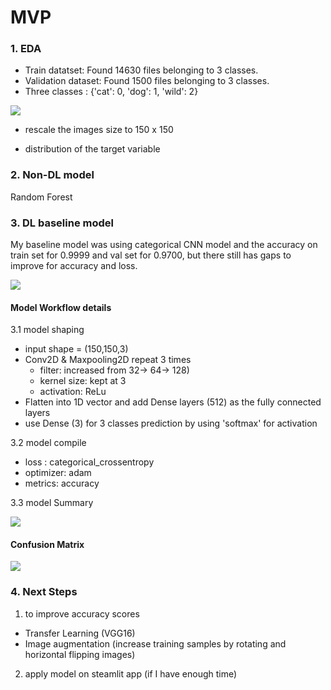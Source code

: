 # MVP


### 1. EDA



- Train datatset: Found 14630 files belonging to 3 classes.
- Validation dataset: Found 1500 files belonging to 3 classes.
- Three classes : {'cat': 0, 'dog': 1, 'wild': 2}
<img src="https://github.com/SYNYC/6_Project_ImageClassification/blob/main/charts/eda-1.png">

- rescale the images size to 150 x 150

- distribution of the target variable

### 2. Non-DL model 

Random Forest





### 3. DL baseline model

My baseline model was using categorical CNN model and the accuracy on train set for 0.9999 and val set for 0.9700, but there still has gaps to improve for accuracy and loss.   

<img src="https://github.com/SYNYC/6_Project_ImageClassification/blob/main/charts/basemodel_2_acc.png">



#### Model Workflow details
3.1 model shaping
- input shape = (150,150,3)
- Conv2D & Maxpooling2D repeat 3 times  
	- filter: increased from 32-> 64-> 128)
	- kernel size: kept at 3
	- activation: ReLu
- Flatten into 1D vector and add Dense layers (512) as the fully connected layers 
- use Dense (3) for 3 classes prediction by using 'softmax' for activation

3.2 model compile
- loss : categorical_crossentropy
- optimizer: adam
- metrics: accuracy

3.3 model Summary


<img src="https://github.com/SYNYC/6_Project_ImageClassification/blob/main/charts/basemodel_2_summary.png">


#### Confusion Matrix


<img src="https://github.com/SYNYC/6_Project_ImageClassification/blob/main/charts/.png">



### 4. Next Steps
1. to improve accuracy scores 
 - Transfer Learning (VGG16)
 - Image augmentation (increase training samples by rotating and horizontal flipping images)

2. apply model on steamlit app (if I have enough time)


